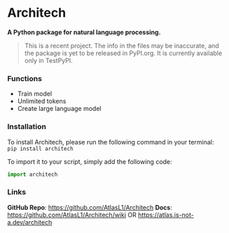 # Architech
**A Python package for natural language processing.**

> This is a recent project. The info in the files may be inaccurate, and the package is yet to be released in PyPI.org. It is currently available only in TestPyPI.

### Functions
- Train model
- Unlimited tokens
- Create large language model

### Installation
To install Architech, please run the following command in your terminal: <br>
```pip install architech```

To import it to your script, simply add the following code: <br>
```python
import architech
```

### Links
**GitHub Repo**: https://github.com/AtlasL1/Architech
**Docs**: https://github.com/AtlasL1/Architech/wiki OR https://atlas.is-not-a.dev/architech <br>
